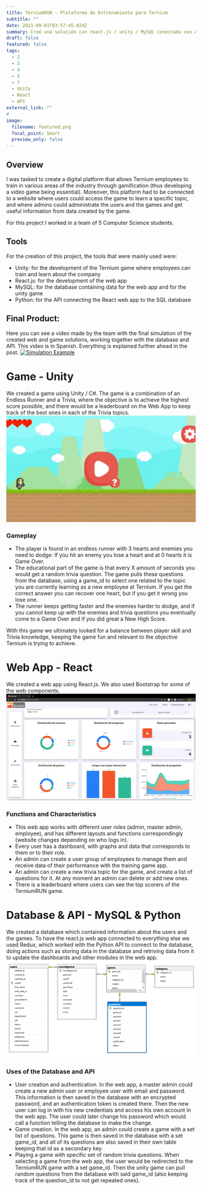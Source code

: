 ```yaml
---
title: TerniumRUN - Plataforma de Entrenamiento para Ternium
subtitle: ""
date: 2021-09-01T03:57:45.024Z
summary: Creé una solución con react.js / unity / MySQL conectada con APIs para un proyecto trabajando con TERNIUM, siguiendo la idea de crear una plataforma de capacitación interactiva para nuevos empleados.
draft: false
featured: false
tags:
  - 2
  - 3
  - 4
  - 5
  - 7
  - Unity
  - React
  - API
external_link: ""
# 
image:
  filename: featured.png
  focal_point: Smart
  preview_only: false
---
```


## Overview
I was tasked to create a digital platform that allows Ternium employees to train in various areas of the industry through gamification (thus developing a video game being essential). Moreover, this platform had to be connected to a website where users could access the game to learn a specific topic, and where admins could administrate the users and the games and get useful information from data created by the game.

For this project I worked in a team of 5 Computer Science students.

## Tools
For the creation of this project, the tools that were mainly used were:
+ Unity: for the development of the Ternium game where employees can train and learn about the company
+ React.js: for the development of the web app
+ MySQL: for the database containing data for the web app and for the unity game
+ Python: for the API connecting the React web app to the SQL database

## Final Product:
Here you can see a video made by the team with the final simulation of the created web and game solutions, working together with the database and API. This video is in Spanish. Everything is explained further ahead in the post.
[![Simulation Example](https://img.youtube.com/vi/ZcBAOGCeF5Y/0.jpg)](https://www.youtube.com/watch?v=ZcBAOGCeF5Y)

# Game - Unity
We created a game using Unity / C#. The game is a combination of an Endless Runner and a Trivia, where the objective is to achieve the highest score possible, and there would be a leaderboard on the Web App to keep track of the best ones in each of the Trivia topics. 
![Game Main Screen](img1.png "Main Screen")
### Gameplay
+ The player is found in an endless runner with 3 hearts and enemies you need to dodge: If you hit an enemy you lose a heart and at 0 hearts it is Game Over.
+ The educational part of the game is that every X amount of seconds you would get a random trivia question. The game pulls these questions from the database, using a game_id to select one related to the topic you are currently learning as a new employee at Ternium. If you get the correct answer you can recover one heart, but if you get it wrong you lose one.
+ The runner keeps getting faster and the enemies harder to dodge, and if you cannot keep up with the enemies and trivia questions you eventually come to a Game Over and if you did great a New High Score. 

With this game we ultimately looked for a balance between player skill and Trivia knowledge, keeping the game fun and relevant to the objective Ternium is trying to achieve.

# Web App - React
We created a web app using React.js. We also used Bootstrap for some of the web components. 
![Web App Admin Dashboard](img2.png "Admin Dashboard")
### Functions and Characteristics
+ This web app works with different user roles (admin, master admin, employee), and has different layouts and functions correspondingly (website changes depending on who logs in).
+ Every user has a dashboard, with graphs and data that corresponds to them or to their role.
+ An admin can create a user group of employees to manage them and receive data of their performance with the training game app.
+ An admin can create a new trivia topic for the game, and create a list of questions for it. At any moment an admin can delete or add new ones.
+ There is a leaderboard where users can see the top scorers of the TerniumRUN game.

# Database & API - MySQL & Python
We created a database which contained information about the users and the games. To have the react.js web app connected to everything else we used Redux, which worked with the Python API to connect to the database, doing actions such as storing data in the database and retriving data from it to update the dashboards and other modules in the web app.
![Database Structure](img3.png "Database Structure")
### Uses of the Database and API
+ User creation and authentication. In the web app, a master admin could create a new admin user or employee user with email and password. This information is then saved in the database with an encrypted password, and an authentication token is created there. Then the new user can log in with his new credentials and access his own account in the web app. The user could later change his password which would call a function telling the database to make the change.
+ Game creation. In the web app, an admin could create a game with a set list of questions. This game is then saved in the database with a set game_id, and all of its questions are also saved in their own table keeping that id as a secondary key.
+ Playing a game with specific set of random trivia questions. When selecting a game from the web app, the user would be redirected to the TerniumRUN game with a set game_id. Then the unity game can pull random questions from the database with said game_id (also keeping track of the question_id to not get repeated ones).

